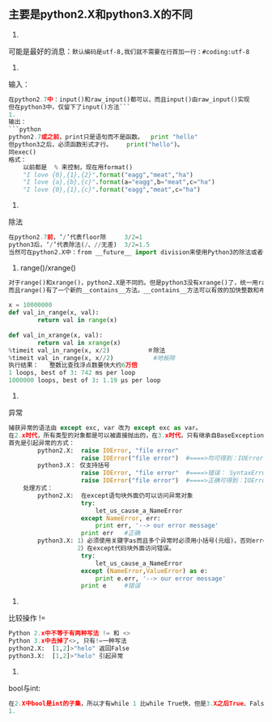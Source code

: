 ## 主要是python2.X和python3.X的不同
1. 
可能是最好的消息：```默认编码是utf-8,我们就不需要在行首加一行：#coding:utf-8```

1. 
输入：
```python
在python2.7中：input()和raw_input()都可以，而且input()由raw_input()实现
但在python3中，仅留下了input()方法```
1. 
输出：
```python
python2.7或之前，print只是语句而不是函数。  print "hello"
但python3之后，必须函数形式才行。    print("hello")。
同exec()
格式：
    以前都是  % 来控制，现在用format()
    "I love {0},{1},{2}".format("eagg","meat","ha")
    "I love {a},{b},{c}".format(a="eagg",b="meat",c="ha")
    "I love {0},{1},{c}".format("eagg","meat",c="ha")
```
1. 
除法
```python
在python2.7前，‘/’代表floor除     3/2=1
python3后，‘/’代表除法(/、//无差)  3/2=1.5
当然可在python2.X中：from __future__ import division来使用Python3的除法或者强制转换(float)3/2、3/2.0
```
1. range()/xrange()
```python
对于range()和xrange()，python2.X是不同的。但是python3没有xrange()了，统一用range()。
而且range()有了一个新的__contains__方法。__contains__方法可以有效的加快整数和布尔型的“查找”速度。
　
x = 10000000
def val_in_range(x, val):
        return val in range(x)
　 
def val_in_xrange(x, val):
        return val in xrange(x)
%timeit val_in_range(x, x/2)　　　　　  ＃除法
%timeit val_in_range(x, x//2)           #地板除
执行结果：   整数比查找浮点数要快大约6万倍
1 loops, best of 3: 742 ms per loop
1000000 loops, best of 3: 1.19 µs per loop
```
1. 
异常
```python
捕获异常的语法由 except exc, var 改为 except exc as var。
在2.x时代，所有类型的对象都是可以被直接抛出的，在3.x时代，只有继承自BaseException的对象才可以被抛出。
首先是引起异常的方式：
        python2.X:  raise IOError, "file error"
                    raise IOError("file error")  #====>均可得到：IOError: file error
        python3.X： 仅支持括号
                    raise IOError, "file error"  #====>错误： SyntaxError: invalid syntax
                    raise IOError("file error")  #====>正确可得到：IOError: file error
    处理方式：
        python2.X:  在except语句块外面仍可以访问异常对象
                    try:
                        let_us_cause_a_NameError
                    except NameError, err:
                        print err, '--> our error message'
                    print err   #正确
        python3.X: 1）必须使用关键字as而且多个异常时必须用小括号(元组)，否则error；
                   2）在except代码块外面访问错误。
                    try:
                        let_us_cause_a_NameError
                    except (NameError,ValueError) as e:
                        print e.err, '--> our error message'
                    print e     #错误
```
1. 
比较操作  !=
```python
Python 2.x中不等于有两种写法 != 和 <>
Python 3.x中去掉了<>, 只有!=一种写法
python2.X:  [1,2]>"helo" 返回False
python3.X:  [1,2]>"helo" 引起异常
```
1. 
bool与int:
```python
在2.X中bool是int的子集，所以才有while 1 比while True快，但是3.X之后True、False都是关键字，所以速度没区别```
1. 
